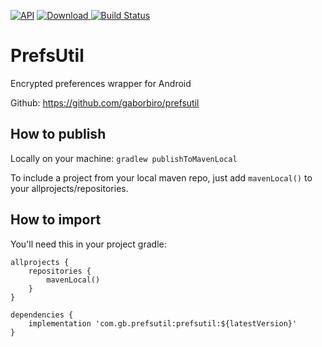 [![API](https://img.shields.io/badge/API-21%2B-brightgreen.svg?style=flat)](https://android-arsenal.com/api?level=21) [ ![Download](https://api.bintray.com/packages/arlecchino/maven/com.gb.prefsutil/images/download.svg) ](https://bintray.com/arlecchino/maven/com.gb.prefsutil/_latestVersion)[![Build Status](https://app.bitrise.io/app/7e604b862529069d/status.svg?token=knMjQKHs5RHgQsupj38Q4A&branch=master)](https://app.bitrise.io/app/7e604b862529069d)

# PrefsUtil

Encrypted preferences wrapper for Android

Github: https://github.com/gaborbiro/prefsutil

## How to publish

Locally on your machine: `gradlew publishToMavenLocal`

To include a project from your local maven repo, just add `mavenLocal()` to your allprojects/repositories.

## How to import

You'll need this in your project gradle:

```
allprojects {
    repositories {
        mavenLocal()
    }
}
```

````
dependencies {
    implementation 'com.gb.prefsutil:prefsutil:${latestVersion}'
}
````